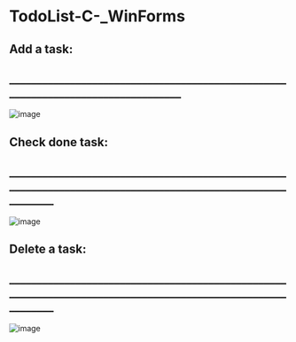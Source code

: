 # TodoList-C-_WinForms
## Add a task:
## _________________________________________________________________________________
![image](https://user-images.githubusercontent.com/69175831/222004716-fe264802-4320-4992-90e2-dcaa0343edbb.png)
## Check done task:
## ____________________________________________________________________________________________________________
![image](https://user-images.githubusercontent.com/69175831/222004976-a573d797-f78a-40a9-8b66-02d67e232b8d.png)
## Delete a task:
## ____________________________________________________________________________________________________________
![image](https://user-images.githubusercontent.com/69175831/222005122-9aefdf36-2e04-4dc6-9044-fbab9473d473.png)

